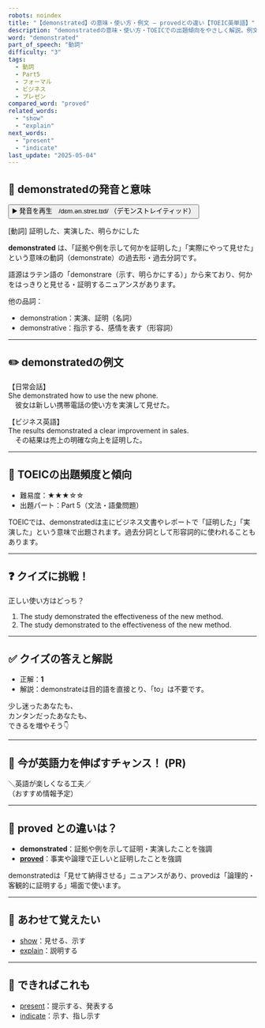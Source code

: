 ```yaml
---
robots: noindex
title: "【demonstrated】の意味・使い方・例文 ― provedとの違い【TOEIC英単語】"
description: "demonstratedの意味・使い方・TOEICでの出題傾向をやさしく解説。例文・クイズ付きでprovedとの違いもわかりやすく学べます。"
word: "demonstrated"
part_of_speech: "動詞"
difficulty: "3"
tags:
  - 動詞
  - Part5
  - フォーマル
  - ビジネス
  - プレゼン
compared_word: "proved"
related_words:
  - "show"
  - "explain"
next_words:
  - "present"
  - "indicate"
last_update: "2025-05-04"
---
```


## 🔰 demonstratedの発音と意味

<button class="play-audio" onclick="playTTS('demonstrated')">
  <span class="play-audio-main">
    ▶️ 発音を再生　/dɛm.ən.streɪ.tɪd/
  </span>
  <span class="play-audio-sub">
    （デモンストレイティッド）
  </span>
</button>

[動詞] 証明した、実演した、明らかにした

**demonstrated** は、「証拠や例を示して何かを証明した」「実際にやって見せた」という意味の動詞（demonstrate）の過去形・過去分詞です。

語源はラテン語の「demonstrare（示す、明らかにする）」から来ており、何かをはっきりと見せる・証明するニュアンスがあります。

他の品詞：  
- demonstration：実演、証明（名詞）
- demonstrative：指示する、感情を表す（形容詞）

---

## ✏️ demonstratedの例文

【日常会話】  
She demonstrated how to use the new phone.  
　彼女は新しい携帯電話の使い方を実演して見せた。

【ビジネス英語】  
The results demonstrated a clear improvement in sales.  
　その結果は売上の明確な向上を証明した。

---

## 🎯 TOEICの出題頻度と傾向

- 難易度：★★★☆☆
- 出題パート：Part 5（文法・語彙問題）

TOEICでは、demonstratedは主にビジネス文書やレポートで「証明した」「実演した」という意味で出題されます。過去分詞として形容詞的に使われることもあります。

---

## ❓ クイズに挑戦！

正しい使い方はどっち？

1. The study demonstrated the effectiveness of the new method.  
2. The study demonstrated to the effectiveness of the new method.

---

## ✅ クイズの答えと解説

- 正解：**1**
- 解説：demonstrateは目的語を直接とり、「to」は不要です。

少し迷ったあなたも、  
カンタンだったあなたも、  
できるを増やそう👇️

---

## 🚀 今が英語力を伸ばすチャンス！ (PR)

<div class="info-center">
＼英語が楽しくなる工夫／<br>  
（おすすめ情報予定）
</div>

---

## 🤔  proved との違いは？

- **demonstrated**：証拠や例を示して証明・実演したことを強調
- **[proved](/word/proved)**：事実や論理で正しいと証明したことを強調

demonstratedは「見せて納得させる」ニュアンスがあり、provedは「論理的・客観的に証明する」場面で使います。

---

## 🧩 あわせて覚えたい

- [show](/word/show)：見せる、示す
- [explain](/word/explain)：説明する

---

## 📖 できればこれも

- [present](/word/present)：提示する、発表する
- [indicate](/word/indicate)：示す、指し示す

<!-- cvid: aid24_bid25 -->
